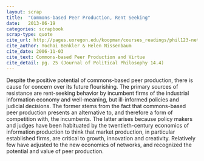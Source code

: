 ```yaml
---
layout: scrap
title:  "Commons-based Peer Production, Rent Seeking"
date:   2013-06-19
categories: scrapbook
scrap-type: quote
cite_url: http://pages.uoregon.edu/koopman/courses_readings/phil123-net/knowledge/benkler_nissenbaum_commons.pdf
cite_author: Yochai Benkler & Helen Nissenbaum
cite_date: 2006-11-03
cite_text: Commons-based Peer Production and Virtue
cite_detail: pg. 25 (Journal of Political Philosophy 14.4)
---
```


Despite the positive potential of commons-based peer production, there is cause for concern over its future flourishing. The primary sources of resistance are rent-seeking behavior by incumbent firms of the industrial information economy and well-meaning, but ill-informed policies and judicial decisions. The former stems from the fact that commons-based peer production presents an alternative to, and therefore a form of competition with, the incumbents. The latter arises because policy makers and judges have been habituated by the twentieth-century economics of information production to think that market production, in particular established firms, are critical to growth, innovation and creativity. Relatively few have adjusted to the new economics of networks, and recognized the potential and value of peer production.